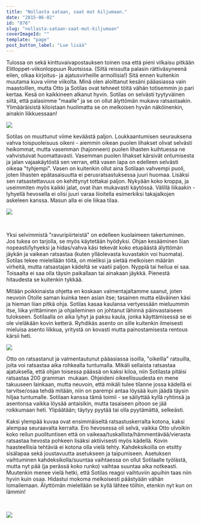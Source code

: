 ```yaml
---
title: "Nollasta sataan, saat mut kiljumaan."
date: "2015-06-02"
id: "876"
slug: "nollasta-sataan-saat-mut-kiljumaan"
coverImageId: ""
template: "page"
post_button_label: "Lue lisää"
---
```


Tulossa on sekä kinttuvaivapostauksen toinen osa että pieni vilkaisu pitkään Elitloppet-viikonloppuun Ruotsissa. (Siltä reissulta palasin rättiväsyneenä eilen, olkaa kirjoitus- ja ajatusvirheille armollisia!) Sitä ennen kuitenkin muutama kuva viime viikolta. Minä olen aloittanut kesäni pääasiassa vain maastoillen, mutta Otto ja Sotilas ovat tehneet töitä vähän totisemmin jo pari kertaa. Kesä on kaikkineen alkanut hyvin. Sotilas on selvästi tyytyväinen siitä, että palasimme "maalle" ja se on ollut älyttömän mukava ratsastaakin. Ylimääräisistä kiloistaan huolimatta se on melkoisen hyvän näköinenkin, ainakin liikkuessaan!

[![](/images/IMG_5488_.png)](http://4.bp.blogspot.com/-PLNZB8_lmm8/VW2SqSstqCI/AAAAAAAAJsI/Eqa1f25Zb54/s1600/IMG_5488_.png)

Sotilas on muuttunut viime keväästä paljon. Loukkaantumisen seurauksena vahva toispuoleisuus oikeni - aiemmin oikean puolen lihakset olivat selvästi heikommat, mutta vasemman (hajonneen) puolen lihasten kuihtuessa ne vahvistuivat huomattavasti. Vasemman puolen lihakset kärsivät ontumisesta ja jalan vajaakäytöstä sen verran, että vasen lapa on edelleen selvästi oikeaa "tyhjempi". Vasen on kuitenkin ollut aina Sotilaan vahvempi puoli, joten lihasten epätasaisuutta ei perusratsastuksessa juuri huomaa. Lisäksi sen ratsastettavuus on kehittynyt tottakai paljon. Nykyään koko kroppa, ja useimmiten myös kaikki jalat, ovat ihan mukavasti käytössä. Välillä liikaakin - lyhyellä hevosella ei olisi juuri varaa liioitella esimerkiksi takajalkojen askeleen kanssa. Masun alla ei ole liikaa tilaa.

[![](/images/IMG_5494_.png)](http://3.bp.blogspot.com/-xpTYn88r-CM/VW2Syl1aEkI/AAAAAAAAJsc/9vjEEblgAyw/s1600/IMG_5494_.png)

 

Yksi selvimmistä "ravuripiirteistä" on edelleen kuolaimeen takertuminen. Jos tukea on tarjolla, se myös käytetään hyödyksi. Ohjan kesääminen liian nopeasti/lyhyeksi ja hidas/vahva käsi tekevät koko etupäästä älyttömän jäykän ja vaikean ratsastaa (kuten ylläolevasta kuvastakin voi huomata). Sotilas tekee mielellään töitä, on mieliksi ja sietää melkoisen määrän virheitä, mutta ratsastajan kädeltä se vaatii paljon. Nyppiä tai heilua ei saa. Toisaalta ei saa olla täysin paikallaan tai ainakaan jäykkä. Pienestä hitaudesta se kuitenkin tykkää.

Mitään poikkinaista ohjetta en koskaan valmentajaltamme saanut, joten neuvoin Otolle saman kuinka teen asian itse; tasainen mutta eläväinen käsi ja hieman liian pitkä ohja. Sotilas kasaa kaulansa vertyessään mieluummin itse, liika yrittäminen ja ohjaileminen on johtanut lähinnä päinvastaiseen tulokseen. Sotilaalla on aika lyhyt ja paksu kaula, jonka käyttämisessä se ei ole vieläkään kovin ketterä. Ryhdikäs asento on sille kuitenkin ilmeisesti mieluisa asento liikkua, yritystä on kovasti mutta painostamisesta rentous kärsii heti.

[![](/images/IMG_5586_.png)](http://3.bp.blogspot.com/-2igQKtnEkeI/VW2SqJBkWNI/AAAAAAAAJsM/6ELBPP6PCTM/s1600/IMG_5586_.png)

Otto on ratsastanut ja valmentautunut pääasiassa isoilla, "oikeilla" ratsuilla, joita voi ratsastaa aika rohkealla tuntumalla. Mikäli sellaista ratsastaa ajatuksella, että ohjan toisessa päässä on kaksi kiloa, niin Sotilasta pitäisi ratsastaa 200 gramman  mukaan. Ohjeideni oikeellisuudesta en mene takuuseen lainkaan, mutta neuvoin, että mikäli tulee tilanne jossa kädellä ei tarvitse/osaa tehdä mitään, niin on parempi antaa löysää kuin jäädä täysin hiljaa tuntumalle. Sotilaan kanssa tämä toimii - se säilyttää kyllä ryhtinsä ja asentonsa vaikka löysää antaisikin, mutta tasaiseen pitoon se jää roikkumaan heti. Ylipäätään; täytyy pyytää tai olla pyytämättä, selkeästi.

Kaksi ylempää kuvaa ovat ensimmäiseltä ratsastuskerralta kotona, kaksi alempaa seuraavalta kerralta. Ero hevosessa oli selvä, vaikka Otto ulvoikin koko reilun puolituntisen että on vaikeaa/tuskallista/hämmentävää/vierasta ratsastaa hevosta pohkeen lisäksi aktiivisesti myös kädellä. Kovin haasteellisia tehtäviä ei kotona olla vielä tehty. Kahdeksikoilla on etsitty sisälapaa sekä joustavuutta asetukseen ja taipumiseen. Asetuksen vaihtuminen kahdeksikolla/suuntaa vaihtaessa on ollut Sotilaalle työlästä, mutta nyt pää (ja perässä koko runko) vaihtaa suuntaa aika notkeasti. Muutenkin menee vielä hetki, että Sotilas reagoi vaihtuviin apuihin taas niin hyvin kuin osaa. Hidastui mokoma melkoisesti päästyään vähän lomailemaan. Älyttömän mielellään se kyllä lähtee töihin, etenkin nyt kun on lämmin!

 

[![](/images/IMG_5616_.png)](http://4.bp.blogspot.com/-8N4LK3QyVz0/VW2SqHqHNII/AAAAAAAAJsE/PGC8lMOj8uw/s1600/IMG_5616_.png)
